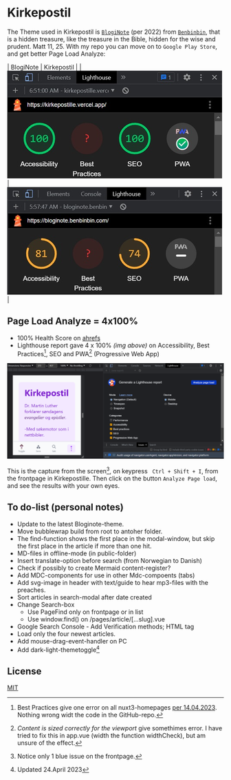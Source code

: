# Kirkepostil
The Theme used in Kirkepostil is [`BlogiNote`](https://github.com/Benbinbin/BlogiNote) (per 2022) from [`Benbinbin`](https://github.com/Benbinbin), that is a hidden treasure, like the treasure in the Bible, hidden for the wise and prudent. Matt 11, 25. With my repo you can move on to `Google Play Store`, and get better Page Load Analyze:

| BlogiNote | Kirkepostil |
| ![Kirkepostil](https://raw.githubusercontent.com/lovkyndig/kirkepostille/main/public/img/100lighthouse.jpg) | ![Kirkepostil](https://raw.githubusercontent.com/lovkyndig/kirkepostille/main/public/img/bloginote.jpg) |

## Page Load Analyze = 4x100%
- 100% Health Score on [ahrefs](https://app.ahrefs.com/)
- Lighthouse report gave 4 x 100% _(img above)_ on Accessibility, Best Practices[^1], SEO and PWA[^2] (Progressive Web App)

![Lighthouse-Metrics](https://raw.githubusercontent.com/lovkyndig/kirkepostille/main/public/img/lighthouse.PNG)

This is the capture from the screen[^3], on keypress ` Ctrl + Shift + I`, from the frontpage in Kirkepostille. Then click on the button `Analyze Page load`, and see the results with your own eyes.

## To do-list (personal notes)
- Update to the latest Bloginote-theme.
- Move bubblewrap build from root to antoher folder.
- The find-function shows the first place in the modal-window, but skip the first place in the article if more than one hit.
- MD-files in offline-mode (in public-folder)
- Insert translate-option before search (from Norwegian to Danish)
- Check if possibly to create Mermaid content-register?
- Add MDC-components for use in other Mdc-compoents (tabs)
- Add svg-image in header with text/guide to hear mp3-files with the preaches.
- Sort articles in search-modal after date created
- Change Search-box
  - Use PageFind only on frontpage or in list
  - Use window.find() on /pages/article/[...slug].vue
- Google Search Console - Add Verification methods; HTML tag
- Load only the four newest articles.
- Add mouse-drag-event-handler on PC
- Add dark-light-themetoggle[^4]

## License
[MIT](./LICENSE)

[^1]: Best Practices give one error on all nuxt3-homepages [per 14.04.2023](https://github.com/nuxt/nuxt/discussions/20262). Nothing wrong widt the code in the GitHub-repo.
[^2]: _Content is sized correctly for the viewport_ give somethimes error. I have tried to fix this in app.vue (width the function widthCheck), but am unsure of the effect.
[^3]: Notice only 1 blue issue on the frontpage.
[^4]: Updated 24.April 2023